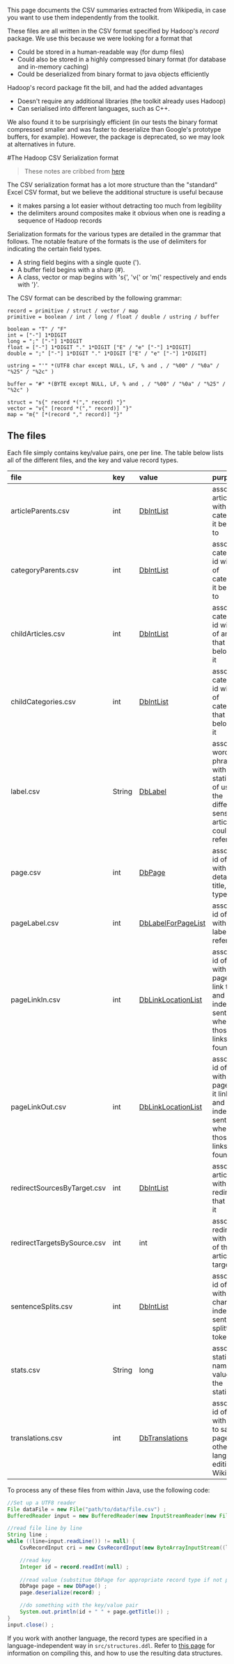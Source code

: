 This page documents the CSV summaries extracted from Wikipedia, in case you want to use them independently from the toolkit. 

These files are all written in the CSV format specified by Hadoop's *record* package. We use this because we were looking for a format that
* Could be stored in a human-readable way (for dump files)
* Could also be stored in a highly compressed binary format (for database and in-memory caching)
* Could be deserialized from binary format to java objects efficiently

Hadoop's record package fit the bill, and had the added advantages
* Doesn't require any additional libraries (the toolkit already uses Hadoop)
* Can serialised into different languages, such as C++.

We also found it to be surprisingly efficient (in our tests the binary format compressed smaller and was faster to deserialize than Google's prototype buffers, for example). However, the package is deprecated, so we may look at alternatives in future. 

#The Hadoop CSV Serialization format

> These notes are cribbed from [here](http://hadoop.apache.org/common/docs/current/api/org/apache/hadoop/record/package-summary.html)

The CSV serialization format has a lot more structure than the "standard" Excel CSV format, but we believe the additional structure is useful because

* it makes parsing a lot easier without detracting too much from legibility
* the delimiters around composites make it obvious when one is reading a sequence of Hadoop records 

Serialization formats for the various types are detailed in the grammar that follows. The notable feature of the formats is the use of delimiters for indicating the certain field types.

* A string field begins with a single quote (').
* A buffer field begins with a sharp (#).
* A class, vector or map begins with 's{', 'v{' or 'm{' respectively and ends with '}'. 

The CSV format can be described by the following grammar:

```
record = primitive / struct / vector / map
primitive = boolean / int / long / float / double / ustring / buffer

boolean = "T" / "F"
int = ["-"] 1*DIGIT
long = ";" ["-"] 1*DIGIT
float = ["-"] 1*DIGIT "." 1*DIGIT ["E" / "e" ["-"] 1*DIGIT]
double = ";" ["-"] 1*DIGIT "." 1*DIGIT ["E" / "e" ["-"] 1*DIGIT]

ustring = "'" *(UTF8 char except NULL, LF, % and , / "%00" / "%0a" / "%25" / "%2c" )

buffer = "#" *(BYTE except NULL, LF, % and , / "%00" / "%0a" / "%25" / "%2c" )

struct = "s{" record *("," record) "}"
vector = "v{" [record *("," record)] "}"
map = "m{" [*(record "," record)] "}"
```


## The files

Each file simply contains key/value pairs, one per line. The table below lists all of the different files, and the key and value record types.

|file | key | value | purpose
|:----|:----|:------|:-------
|articleParents.csv | int | [DbIntList](../../doc/org/wikipedia/miner/db/struct/DbIntList.html) | associates article id with ids of categories it belongs to
|categoryParents.csv | int | [DbIntList](../../doc/org/wikipedia/miner/db/struct/DbIntList.html) | associates category id with ids of categories it belongs to
|childArticles.csv | int | [DbIntList](../../doc/org/wikipedia/miner/db/struct/DbIntList.html) | associates category id with ids of articles that belong to it
|childCategories.csv | int | [DbIntList](../../doc/org/wikipedia/miner/db/struct/DbIntList.html) | associates category id with ids of categories that belong to it
|label.csv | String | [DbLabel](../../doc/org/wikipedia/miner/db/struct/DbLabel.html) | associates word or phrase with statistics of use and the different sense articles it could refer to
|page.csv | int | [DbPage](../../doc/org/wikipedia/miner/db/struct/DbPage.html) | associates id of page with details like title, page type, etc
|pageLabel.csv | int | [DbLabelForPageList](../../doc/org/wikipedia/miner/db/struct/DbLabelForPageList.html) | associates id of page with list of labels that refer to it
|pageLinkIn.csv | int | [DbLinkLocationList](../../doc/org/wikipedia/miner/db/struct/DbLinkLocationList.html) | associates id of page with list of pages that link to it, and indexes of sentences where those links are found
|pageLinkOut.csv | int | [DbLinkLocationList](../../doc/org/wikipedia/miner/db/struct/DbLinkLocationList.html)| associates id of page with list of pages that it links to, and indexes of sentences where those links are found
|redirectSourcesByTarget.csv | int | [DbIntList](../../doc/org/wikipedia/miner/db/struct/DbIntList.html) | associates article id with ids of redirects that target it
|redirectTargetsBySource.csv | int | int | associates redirect id with the id of the article it targets
|sentenceSplits.csv | int | [DbIntList](../../doc/org/wikipedia/miner/db/struct/DbIntList.html) | associates id of page with character indexes of sentence splitting tokens.
|stats.csv | String | long | assocates statistic name with value of the statistic
|translations.csv | int | [DbTranslations](../../doc/org/wikipedia/miner/db/struct/DbTranslations.html) | associates id of page with links to same page in other language editions of Wikipedia


To process any of these files from within Java, use the following code: 

```java
//Set up a UTF8 reader
File dataFile = new File("path/to/data/file.csv") ;
BufferedReader input = new BufferedReader(new InputStreamReader(new FileInputStream(dataFile), "UTF-8")) ;

//read file line by line
String line ;
while ((line=input.readLine()) != null) {
    CsvRecordInput cri = new CsvRecordInput(new ByteArrayInputStream((line + "\n").getBytes("UTF-8"))) ;

    //read key 
    Integer id = record.readInt(null) ;
    
    //read value (substitue DbPage for appropriate record type if not processing page.csv)
    DbPage page = new DbPage() ;
    page.deserialize(record) ;

    //do something with the key/value pair
    System.out.println(id + " " + page.getTitle()) ; 
}
input.close() ;
```

If you work with another language, the record types are specified in a language-independent way in `src/structures.ddl`. Refer to [this page](http://blog.foofactory.fi/2006/12/record-your-data.html) for information on compiling this, and how to use the resulting data structures. 


